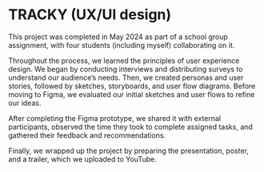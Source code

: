 # TRACKY (UX/UI design)

This project was completed in May 2024 as part of a school group assignment, with four students (including myself) collaborating on it.

Throughout the process, we learned the principles of user experience design. We began by conducting interviews and distributing surveys to understand our audience’s needs. Then, we created personas and user stories, followed by sketches, storyboards, and user flow diagrams. Before moving to Figma, we evaluated our initial sketches and user flows to refine our ideas.

After completing the Figma prototype, we shared it with external participants, observed the time they took to complete assigned tasks, and gathered their feedback and recommendations.

Finally, we wrapped up the project by preparing the presentation, poster, and a trailer, which we uploaded to YouTube.
